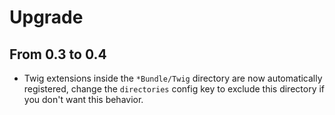 # Upgrade

## From 0.3 to 0.4

* Twig extensions inside the `*Bundle/Twig` directory are now automatically registered, change the `directories` config
  key to exclude this directory if you don't want this behavior.
